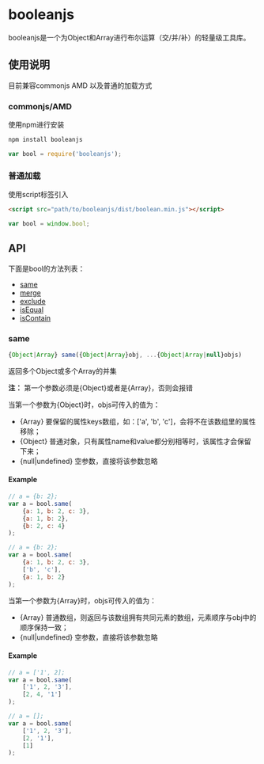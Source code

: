 # booleanjs

booleanjs是一个为Object和Array进行布尔运算（交/并/补）的轻量级工具库。

## 使用说明
目前兼容commonjs AMD 以及普通的加载方式

### commonjs/AMD
使用npm进行安装
```bash
npm install booleanjs
```

```javascript
var bool = require('booleanjs');
```

### 普通加载
使用script标签引入

```HTML
<script src="path/to/booleanjs/dist/boolean.min.js"></script>
````

```javascript
var bool = window.bool;
```

## API

下面是bool的方法列表：
- [same](#same)
- [merge](#merge)
- [exclude](#exclude)
- [isEqual](#isEqual)
- [isContain](#isContain)

### same

```javascript
{Object|Array} same({Object|Array}obj, ...{Object|Array|null}objs)
```

返回多个Object或多个Array的并集

**注：** 第一个参数必须是{Object}或者是{Array}，否则会报错

当第一个参数为{Object}时，objs可传入的值为：
- {Array} 要保留的属性keys数组，如：['a', 'b', 'c']，会将不在该数组里的属性移除；
- {Object} 普通对象，只有属性name和value都分别相等时，该属性才会保留下来；
- {null|undefined} 空参数，直接将该参数忽略

#### Example

```javascript
// a = {b: 2};
var a = bool.same(
    {a: 1, b: 2, c: 3},
    {a: 1, b: 2},
    {b: 2, c: 4}
);

// a = {b: 2};
var a = bool.same(
    {a: 1, b: 2, c: 3},
    ['b', 'c'],
    {a: 1, b: 2}
);
```

当第一个参数为{Array}时，objs可传入的值为：
- {Array} 普通数组，则返回与该数组拥有共同元素的数组，元素顺序与obj中的顺序保持一致；
- {null|undefined} 空参数，直接将该参数忽略

#### Example

```javascript
// a = ['1', 2];
var a = bool.same(
    ['1', 2, '3'],
    [2, 4, '1']
);

// a = [];
var a = bool.same(
    ['1', 2, '3'],
    [2, '1'],
    [1]
);
```